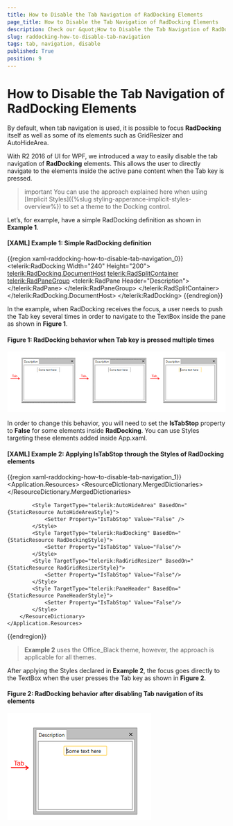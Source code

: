 ```yaml
---
title: How to Disable the Tab Navigation of RadDocking Elements
page_title: How to Disable the Tab Navigation of RadDocking Elements
description: Check our &quot;How to Disable the Tab Navigation of RadDocking Elements&quot; documentation article for the RadDocking {{ site.framework_name }} control.
slug: raddocking-how-to-disable-tab-navigation
tags: tab, navigation, disable
published: True
position: 9
---
```


# How to Disable the Tab Navigation of RadDocking Elements

By default, when tab navigation is used, it is possible to focus __RadDocking__ itself as well as some of its elements such as GridResizer and AutoHideArea.

With R2 2016 of UI for WPF, we introduced a way to easily disable the tab navigation of __RadDocking__ elements. This allows the user to directly navigate to the elements inside the active pane content when the Tab key is pressed.

>important You can use the approach explained here when using [Implicit Styles]({%slug styling-apperance-implicit-styles-overview%}) to set a theme to the Docking control.

Let’s, for example, have a simple RadDocking definition as shown in __Example 1__.

#### __[XAML] Example 1: Simple RadDocking definition__

{{region xaml-raddocking-how-to-disable-tab-navigation_0}}
	<telerik:RadDocking Width="240" Height="200">
	    <telerik:RadDocking.DocumentHost>
	        <telerik:RadSplitContainer>
	            <telerik:RadPaneGroup>
	                <telerik:RadPane Header="Description">
	                    <TextBox Text="Some text here"  Width="100" Margin="10" />
	                </telerik:RadPane>
	            </telerik:RadPaneGroup>
	        </telerik:RadSplitContainer>
	    </telerik:RadDocking.DocumentHost>
	</telerik:RadDocking>
{{endregion}}

In the example, when RadDocking receives the focus, a user needs to push the Tab key several times in order to navigate to the TextBox inside the pane as shown in __Figure 1__.   

#### __Figure 1: RadDocking behavior when Tab key is pressed multiple times__
![{{ site.framework_name }} RadDocking RadDocking behavior when Tab key is pressed multiple times](images/docking_tabnavigation_01.png)

In order to change this behavior, you will need to set the __IsTabStop__ property to __False__ for some elements inside __RadDocking__. You can use Styles targeting these elements added inside App.xaml.

#### __[XAML] Example 2: Applying IsTabStop through the Styles of RadDocking elements__

{{region xaml-raddocking-how-to-disable-tab-navigation_1}}
	<Application.Resources>
	    <ResourceDictionary>
	        <ResourceDictionary.MergedDictionaries>
	            <ResourceDictionary Source="/Telerik.Windows.Themes.Office_Black;component/Themes/System.Windows.xaml"/>
	            <ResourceDictionary Source="/Telerik.Windows.Themes.Office_Black;component/Themes/Telerik.Windows.Controls.xaml"/>
	            <ResourceDictionary Source="/Telerik.Windows.Themes.Office_Black;component/Themes/Telerik.Windows.Controls.Navigation.xaml"/>
	            <ResourceDictionary Source="/Telerik.Windows.Themes.Office_Black;component/Themes/Telerik.Windows.Controls.Docking.xaml"/>
	        </ResourceDictionary.MergedDictionaries>
	
	        <Style TargetType="telerik:AutoHideArea" BasedOn="{StaticResource AutoHideAreaStyle}">
	            <Setter Property="IsTabStop" Value="False" />
	        </Style>
	        <Style TargetType="telerik:RadDocking" BasedOn="{StaticResource RadDockingStyle}">
	            <Setter Property="IsTabStop" Value="False"/>
	        </Style>
	        <Style TargetType="telerik:RadGridResizer" BasedOn="{StaticResource RadGridResizerStyle}">
	            <Setter Property="IsTabStop" Value="False"/>
	        </Style>
	        <Style TargetType="telerik:PaneHeader" BasedOn="{StaticResource PaneHeaderStyle}">
	            <Setter Property="IsTabStop" Value="False"/>
	        </Style>
	    </ResourceDictionary>
	</Application.Resources>
{{endregion}}

>__Example 2__ uses the Office_Black theme, however, the approach is applicable for all themes.

After applying the Styles declared in __Example 2__, the focus goes directly to the TextBox when the user presses the Tab key as shown in __Figure 2__.

#### __Figure 2: RadDocking behavior after disabling Tab navigation of its elements__
![{{ site.framework_name }} RadDocking RadDocking behavior after disabling Tab navigation of its elements](images/docking_tabnavigation_02.png)

